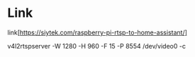 # Link

link[https://siytek.com/raspberry-pi-rtsp-to-home-assistant/]

v4l2rtspserver -W 1280 -H 960 -F 15 -P 8554 /dev/video0 -c
